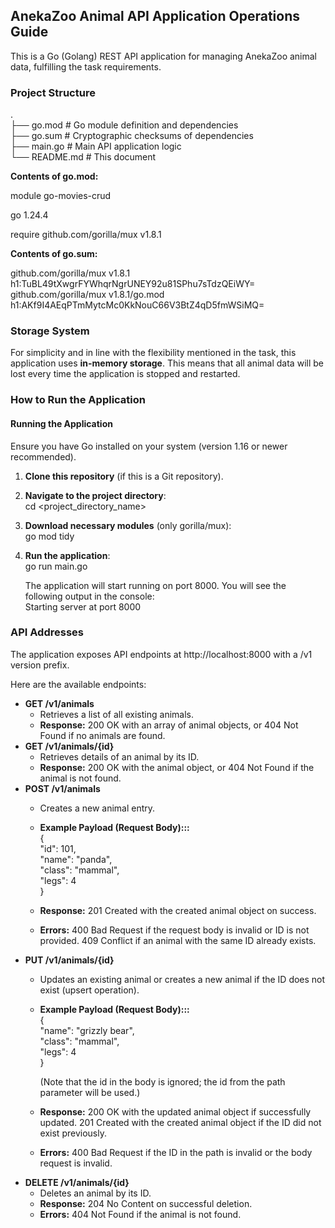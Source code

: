 ## **AnekaZoo Animal API Application Operations Guide**

This is a Go (Golang) REST API application for managing AnekaZoo animal data, fulfilling the task requirements.

### **Project Structure**

.  
├── go.mod          \# Go module definition and dependencies  
├── go.sum          \# Cryptographic checksums of dependencies  
├── main.go         \# Main API application logic  
└── README.md       \# This document

**Contents of go.mod:**

module go-movies-crud

go 1.24.4

require github.com/gorilla/mux v1.8.1

**Contents of go.sum:**

github.com/gorilla/mux v1.8.1 h1:TuBL49tXwgrFYWhqrNgrUNEY92u81SPhu7sTdzQEiWY=  
github.com/gorilla/mux v1.8.1/go.mod h1:AKf9I4AEqPTmMytcMc0KkNouC66V3BtZ4qD5fmWSiMQ=

### **Storage System**

For simplicity and in line with the flexibility mentioned in the task, this application uses **in-memory storage**. This means that all animal data will be lost every time the application is stopped and restarted.

### **How to Run the Application**

#### **Running the Application**

Ensure you have Go installed on your system (version 1.16 or newer recommended).

1. **Clone this repository** (if this is a Git repository).  
2. **Navigate to the project directory**:  
   cd \<project\_directory\_name\>

3. **Download necessary modules** (only gorilla/mux):  
   go mod tidy

4. **Run the application**:  
   go run main.go

   The application will start running on port 8000\. You will see the following output in the console:  
   Starting server at port 8000

### **API Addresses**

The application exposes API endpoints at http://localhost:8000 with a /v1 version prefix.

Here are the available endpoints:

* **GET /v1/animals**  
  * Retrieves a list of all existing animals.  
  * **Response:** 200 OK with an array of animal objects, or 404 Not Found if no animals are found.  
* **GET /v1/animals/{id}**  
  * Retrieves details of an animal by its ID.  
  * **Response:** 200 OK with the animal object, or 404 Not Found if the animal is not found.  
* **POST /v1/animals**  
  * Creates a new animal entry.  
  * **Example Payload (Request Body):::**  
    {  
      "id": 101,  
      "name": "panda",  
      "class": "mammal",  
      "legs": 4  
    }

  * **Response:** 201 Created with the created animal object on success.  
  * **Errors:** 400 Bad Request if the request body is invalid or ID is not provided. 409 Conflict if an animal with the same ID already exists.  
* **PUT /v1/animals/{id}**  
  * Updates an existing animal or creates a new animal if the ID does not exist (upsert operation).  
  * **Example Payload (Request Body):::**  
    {  
      "name": "grizzly bear",  
      "class": "mammal",  
      "legs": 4  
    }

    (Note that the id in the body is ignored; the id from the path parameter will be used.)  
  * **Response:** 200 OK with the updated animal object if successfully updated. 201 Created with the created animal object if the ID did not exist previously.  
  * **Errors:** 400 Bad Request if the ID in the path is invalid or the body request is invalid.  
* **DELETE /v1/animals/{id}**  
  * Deletes an animal by its ID.  
  * **Response:** 204 No Content on successful deletion.  
  * **Errors:** 404 Not Found if the animal is not found.